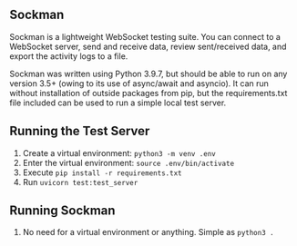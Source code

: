 Sockman
-------

Sockman is a lightweight WebSocket testing suite. You can connect to a WebSocket server,
send and receive data, review sent/received data, and export the activity logs to a file.

Sockman was written using Python 3.9.7, but should be able to run on any version 3.5+ (owing
to its use of async/await and asyncio). It can run without installation of outside packages
from pip, but the requirements.txt file included can be used to run a simple local test server.

Running the Test Server
-----------------------

1. Create a virtual environment: `python3 -m venv .env`
2. Enter the virtual environment: `source .env/bin/activate`
3. Execute `pip install -r requirements.txt`
4. Run `uvicorn test:test_server`

Running Sockman
---------------

1. No need for a virtual environment or anything. Simple as `python3 .`